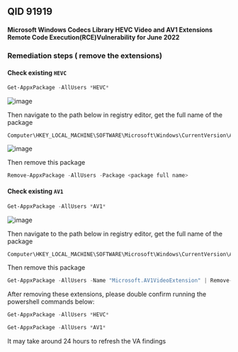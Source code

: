 ## QID 91919

#### Microsoft Windows Codecs Library HEVC Video and AV1 Extensions Remote Code Execution(RCE)Vulnerability for June 2022

### Remediation steps ( remove the extensions)

#### Check existing `HEVC`
```powershell
Get-AppxPackage -AllUsers *HEVC*
```
![image](https://github.com/guguji666666/Qualys-VA-Remediation/assets/96930989/bb431ac6-39de-4c84-93a5-36a87ca7e57a)


Then navigate to the path below in registry editor, get the full name of the package
```
Computer\HKEY_LOCAL_MACHINE\SOFTWARE\Microsoft\Windows\CurrentVersion\Appx\AppxAllUserStore\Applications
```
![image](https://github.com/guguji666666/Qualys-VA-Remediation/assets/96930989/ffca196e-2c10-47ad-9e4d-58beef84cd39)

Then remove this package
```powershell
Remove-AppxPackage -AllUsers -Package <package full name>
```

#### Check existing `AV1`
```powershell
Get-AppxPackage -AllUsers *AV1*
```
![image](https://github.com/guguji666666/Qualys-VA-Remediation/assets/96930989/8a3f8c4e-2d94-4f85-9105-142cef8a6b10)

Then navigate to the path below in registry editor, get the full name of the package
```
Computer\HKEY_LOCAL_MACHINE\SOFTWARE\Microsoft\Windows\CurrentVersion\Appx\AppxAllUserStore\Applications
```

Then remove this package
```powershell
Get-AppxPackage -AllUsers -Name "Microsoft.AV1VideoExtension" | Remove-AppxPackage -AllUsers
```

After removing these extensions, please double confirm running the powershell commands below:
```powershell
Get-AppxPackage -AllUsers *HEVC*
```
```powershell
Get-AppxPackage -AllUsers *AV1*
```

It may take around 24 hours to refresh the VA findings




